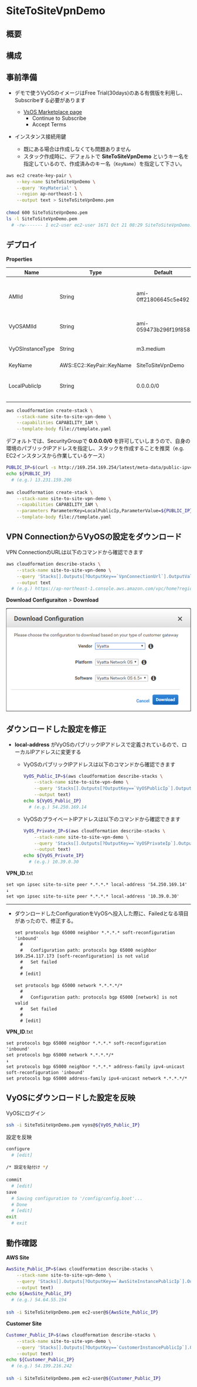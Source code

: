 # SiteToSiteVpnDemo

## 概要

## 構成

## 事前準備

- デモで使うVyOSのイメージはFree Trial(30days)のある有償版を利用し、Subscribeする必要があります
  - [VsOS Marketplace page](https://aws.amazon.com/marketplace/pp/B07N3X1P1T?qid=1555959590559&sr=0-1&ref_=srh_res_product_title)
    - Continue to Subscribe
    - Accept Terms

- インスタンス接続用鍵
  - 既にある場合は作成しなくても問題ありません
  - スタック作成時に、デフォルトで **SiteToSiteVpnDemo** というキー名を指定しているので、作成済みのキー名（`KeyName`）を指定して下さい。

```sh
aws ec2 create-key-pair \
    --key-name SiteToSiteVpnDemo \
    --query 'KeyMaterial' \
    --region ap-northeast-1 \
    --output text > SiteToSiteVpnDemo.pem

chmod 600 SiteToSiteVpnDemo.pem
ls -l SiteToSiteVpnDemo.pem
  # -rw------- 1 ec2-user ec2-user 1671 Oct 21 08:29 SiteToSiteVpnDemo.pem
```

## デプロイ

**Properties**

|Name|Type|Default|Description|
|--|--|--|--|
|AMIId|String|ami-0ff21806645c5e492|Amazon Linux 2 AMI (HVM), SSD Volume Type|
|VyOSAMIId|String|ami-059473b296f19f858|VyOS (HVM) **1.2.3**|
|VyOSInstanceType|String|m3.medium|VyOSのインスタンスタイプ|
|KeyName|AWS::EC2::KeyPair::KeyName|SiteToSiteVpnDemo|キーペア名|
|LocalPublicIp|String|0.0.0.0/0|自身の環境のパブリックIPアドレス|

```sh
aws cloudformation create-stack \
    --stack-name site-to-site-vpn-demo \
    --capabilities CAPABILITY_IAM \
    --template-body file://template.yaml
```

デフォルトでは、SecurityGroupで **0.0.0.0/0** を許可していしまうので、自身の環境のパブリックIPアドレスを指定し、スタックを作成することを推奨（e.g. EC2インスタンスから作業しているケース）

```sh
PUBLIC_IP=$(curl -s http://169.254.169.254/latest/meta-data/public-ipv4)
echo ${PUBLIC_IP}
  # (e.g.) 13.231.159.206

aws cloudformation create-stack \
    --stack-name site-to-site-vpn-demo \
    --capabilities CAPABILITY_IAM \
    --parameters ParameterKey=LocalPublicIp,ParameterValue=${PUBLIC_IP}/32 \
    --template-body file://template.yaml
```

## VPN ConnectionからVyOSの設定をダウンロード

VPN ConnectionのURLは以下のコマンドから確認できます

```sh
aws cloudformation describe-stacks \
    --stack-name site-to-site-vpn-demo \
    --query 'Stacks[].Outputs[?OutputKey==`VpnConnectionUrl`].OutputValue' \
    --output text
  # (e.g.) https://ap-northeast-1.console.aws.amazon.com/vpc/home?region=ap-northeast-1#VpnConnections:search=vpn-020e8e85dbef567f7;sort=VpnConnectionId
```

**Download Configuraiton** > **Download**

![Download Configuration](https://github.com/ot-nemoto/SiteToSiteVpnDemo/blob/images/download_configuration.png)

## ダウンロードした設定を修正

- **local-address** がVyOSのパブリックIPアドレスで定義されているので、ローカルIPアドレスに変更する

  - VyOSのパブリックIPアドレスは以下のコマンドから確認できます

    ```sh
    VyOS_Public_IP=$(aws cloudformation describe-stacks \
        --stack-name site-to-site-vpn-demo \
        --query 'Stacks[].Outputs[?OutputKey==`VyOSPublicIp`].OutputValue' \
        --output text)
    echo ${VyOS_Public_IP}
      # (e.g.) 54.250.169.14
    ```

  - VyOSのプライベートIPアドレスは以下のコマンドから確認できます

    ```sh
    VyOS_Private_IP=$(aws cloudformation describe-stacks \
        --stack-name site-to-site-vpn-demo \
        --query 'Stacks[].Outputs[?OutputKey==`VyOSPrivateIp`].OutputValue' \
        --output text)
    echo ${VyOS_Private_IP}
      # (e.g.) 10.39.0.30
    ```

**VPN_ID**.txt

```
set vpn ipsec site-to-site peer *.*.*.* local-address '54.250.169.14'
↓
set vpn ipsec site-to-site peer *.*.*.* local-address '10.39.0.30'
```

---

- ダウンロードしたConfigurationをVyOSへ投入した際に、Failedとなる項目があったので、修正する。

  ```
  set protocols bgp 65000 neighbor *.*.*.* soft-reconfiguration 'inbound'
    # 
    #   Configuration path: protocols bgp 65000 neighbor 169.254.117.173 [soft-reconfiguration] is not valid
    #   Set failed
    # 
    # [edit]

  set protocols bgp 65000 network *.*.*.*/*
    # 
    #   Configuration path: protocols bgp 65000 [network] is not valid
    #   Set failed
    # 
    # [edit]
  ```

**VPN_ID**.txt

```
set protocols bgp 65000 neighbor *.*.*.* soft-reconfiguration 'inbound'
set protocols bgp 65000 network *.*.*.*/*
↓
set protocols bgp 65000 neighbor *.*.*.* address-family ipv4-unicast soft-reconfiguration 'inbound'
set protocols bgp 65000 address-family ipv4-unicast network *.*.*.*/*
```

## VyOSにダウンロードした設定を反映

VyOSにログイン

```sh
ssh -i SiteToSiteVpnDemo.pem vyos@${VyOS_Public_IP}
```

設定を反映

```sh
configure
  # [edit]

/* 設定を貼付け */

commit
  # [edit]
save
  # Saving configuration to '/config/config.boot'...
  # Done
  # [edit]
exit
  # exit
```

## 動作確認

**AWS Site**

```sh
AwsSite_Public_IP=$(aws cloudformation describe-stacks \
    --stack-name site-to-site-vpn-demo \
    --query 'Stacks[].Outputs[?OutputKey==`AwsSiteInstancePublicIp`].OutputValue' \
    --output text)
echo ${AwsSite_Public_IP}
  # (e.g.) 54.64.55.194

ssh -i SiteToSiteVpnDemo.pem ec2-user@${AwsSite_Public_IP}
```

**Customer Site**

```sh
Customer_Public_IP=$(aws cloudformation describe-stacks \
    --stack-name site-to-site-vpn-demo \
    --query 'Stacks[].Outputs[?OutputKey==`CustomerInstancePublicIp`].OutputValue' \
    --output text)
echo ${Customer_Public_IP}
  # (e.g.) 54.199.216.242

ssh -i SiteToSiteVpnDemo.pem ec2-user@${Customer_Public_IP}
```
